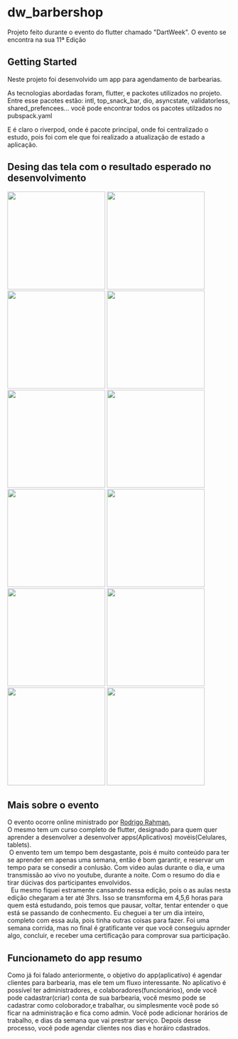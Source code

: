 # dw_barbershop

Projeto feito durante o evento do flutter chamado "DartWeek".
O evento se encontra na sua 11ª Edição

## Getting Started

Neste projeto foi desenvolvido um app para agendamento de barbearias.

As tecnologias abordadas foram, flutter, e packotes utilizados no projeto. Entre esse pacotes estão: intl, top_snack_bar, dio, asyncstate, validatorless, shared_prefencees... você pode encontrar todos os pacotes utilzados no pubspack.yaml

E é claro o riverpod, onde é pacote principal, onde foi centralizado o estudo, pois foi com ele que foi realizado a atualização de estado a aplicação.

## Desing das tela com o resultado esperado no desenvolvimento
<div>
  <img src='design/adm_01.png' width='220'/>
  <img src='design/adm_02.png' width='220'/>
  <img src='design/adm_03.png' width='220'/>
  <img src='design/adm_04.png' width='220'/>
  <img src='design/adm_05.png' width='220'/>
  <img src='design/adm_06.png' width='220'/>
  <img src='design/adm_07.png' width='220'/>
  <img src='design/colab_03.png' width='220'/>
  <img src='design/adm_09.png' width='220'/>
  <img src='design/adm_08.png' width='220'/>
  <img src='design/colab_04.png' width='220'/>
  <img src='design/colab_05.png' width='220'/>
</div>

## Mais sobre o evento
O evento ocorre online ministrado por <a href='https://www.youtube.com/@rodrigorahman'> Rodrigo Rahman.<a/> <br/>
O mesmo tem um curso completo de flutter, designado para quem quer aprender a desenvolver a desenvolver apps(Aplicativos) movéis(Celulares, tablets).<br/>
&nbsp;O envento tem um tempo bem desgastante, pois é muito conteúdo para ter se aprender em apenas uma semana, então é bom garantir, e reservar um tempo para se consedir a conlusão. Com video aulas durante o dia, e uma transmissão ao vivo no youtube, durante a noite. Com o resumo do dia e tirar dúcivas dos participantes envolvidos.<br/>
&nbsp; Eu mesmo fiquei estramente cansando nessa edição, pois o as aulas nesta edição chegaram a ter até 3hrs. Isso se transmforma em 4,5,6 horas para quem está estudando, pois temos que pausar, voltar, tentar entender o que está se passando de conhecmento. Eu cheguei a ter um dia inteiro, completo com essa aula, pois tinha outras coisas para fazer. Foi uma semana corrida, mas no final é gratificante ver que você conseguiu aprnder algo, concluir, e receber uma certificação para comprovar sua participação.

## Funcionameto do app resumo
Como já foi falado anteriormente, o objetivo do app(aplicativo) é agendar clientes para barbearia, mas ele tem um fluxo interessante. No aplicativo é possível ter administradores, e colaboradores(funcionários), onde você pode cadastrar(criar) conta de sua barbearia, você mesmo pode se cadastrar como coloborador,e trabalhar, ou simplesmente você pode só ficar na administração e fica como admin.  Você pode adicionar horários de trabalho, e dias da semana que vai prestrar serviço. Depois desse processo, você pode agendar clientes nos dias e horáiro cdastrados.
